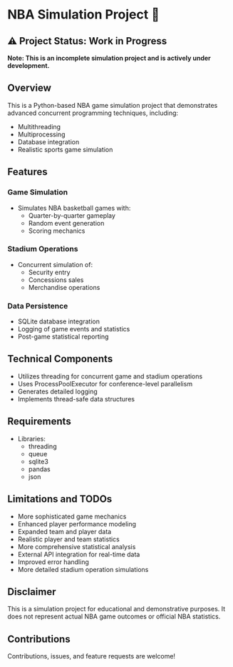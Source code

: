 # NBA Simulation Project 🏀
## ⚠️ Project Status: Work in Progress
**Note: This is an incomplete simulation project and is actively under development.**

## Overview
This is a Python-based NBA game simulation project that demonstrates advanced concurrent programming techniques, including:

- Multithreading
- Multiprocessing
- Database integration
- Realistic sports game simulation

## Features
### Game Simulation

- Simulates NBA basketball games with:
  - Quarter-by-quarter gameplay
  - Random event generation
  - Scoring mechanics


### Stadium Operations

- Concurrent simulation of:
  - Security entry
  - Concessions sales
  - Merchandise operations


### Data Persistence

- SQLite database integration
- Logging of game events and statistics
- Post-game statistical reporting

## Technical Components

- Utilizes threading for concurrent game and stadium operations
- Uses ProcessPoolExecutor for conference-level parallelism
- Generates detailed logging
- Implements thread-safe data structures

## Requirements

- Libraries:
  - threading
  - queue
  - sqlite3
  - pandas
  - json


## Limitations and TODOs

 - More sophisticated game mechanics
 - Enhanced player performance modeling
 - Expanded team and player data
 - Realistic player and team statistics
 - More comprehensive statistical analysis
 - External API integration for real-time data
 - Improved error handling
 - More detailed stadium operation simulations

## Disclaimer
This is a simulation project for educational and demonstrative purposes. It does not represent actual NBA game outcomes or official NBA statistics.

## Contributions
Contributions, issues, and feature requests are welcome!
